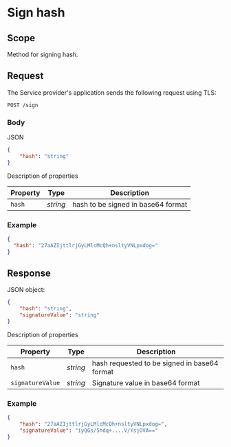 # Sign hash

## **Scope**

Method for signing hash.

## **Request**

The Service provider's application sends the following request using TLS:

```
POST /sign
```

### **Body**

JSON
```json
{
    "hash": "string"
}
```

Description of properties

|**Property**|**Type**|**Description**|
| --- | --- | --- |
| `hash` | *string* | hash to be signed in base64 format |

### **Example**

```json
{
  "hash": "27aAZIjttlrjGyLMlcMcQh+nsltyVNLpxdog="
}
```

## **Response**
JSON object:

```json
{
    "hash": "string",
    "signatureValue": "string"
}
```

Description of properties

|**Property**|**Type**|**Description**|
| --- | --- | --- |
| `hash`  | *string* | hash requested to be signed in base64 format|
| `signatureValue` | *string* | Signature value in base64 format |

### **Example** 

```json
{
    "hash": "27aAZIjttlrjGyLMlcMcQh+nsltyVNLpxdog=",
    "signatureValue": "iyQGs/5hdq+....V/YsjOVA=="
}
```
